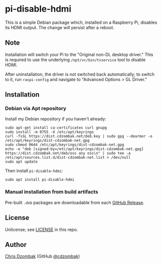 # pi-disable-hdmi

This is a simple Debian package which, installed on a Raspberry Pi, disables its HDMI output. The change will persist after a reboot.

## Note

Installation will switch your Pi to the "Original non-DL desktop driver." This is required to use the underlying `/opt/vc/bin/tvservice` tool to disable HDMI.

After uninstallation, the driver is not switched back automatically; to switch to it, run `raspi-config` and navigate to "Advanced Options > GL Driver."

## Installation

### Debian via Apt repository

Install my Debian repository if you haven't already:

```shell
sudo apt-get install ca-certificates curl gnupg
sudo install -m 0755 -d /etc/apt/keyrings
curl -fsSL https://dist.cdzombak.net/deb.key | sudo gpg --dearmor -o /etc/apt/keyrings/dist-cdzombak-net.gpg
sudo chmod 0644 /etc/apt/keyrings/dist-cdzombak-net.gpg
echo -e "deb [signed-by=/etc/apt/keyrings/dist-cdzombak-net.gpg] https://dist.cdzombak.net/deb/oss any oss\n" | sudo tee -a /etc/apt/sources.list.d/dist-cdzombak-net.list > /dev/null
sudo apt update
```

Then install `pi-disable-hdmi`:

```shell
sudo apt install pi-disable-hdmi
```

### Manual installation from build artifacts

Pre-built `.deb` packages are downloadable from each [GitHub Release](https://github.com/cdzombak/pi-disable-hdmi/releases).

## License

Unlicense; see [LICENSE](https://github.com/cdzombak/pi-disable-hdmi/blob/main/UNLICENSE) in this repo.

## Author

[Chris Dzombak](https://www.dzombak.com) (GitHub [@cdzombak](https://github.com/cdzombak))
